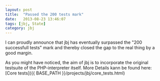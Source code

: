 ```yaml
---
layout: post
title:  "Passed the 200 tests mark"
date:   2013-08-23 13:46:07
tags: [jbj, State]
category: jbj
---
```


I can proudly announce that jbj has eventually surpassed the "200 successfull tests" mark and thereby closed the gap to the real thing by a good margin.

As you might have noticed, the aim of jbj is to incorporate the original testsuite of the PHP-interpreter itself. More Details kann be found here: [Core tests]({{ BASE_PATH }}/projects/jbj/core_tests.html)

